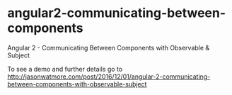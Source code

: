 # angular2-communicating-between-components

Angular 2 - Communicating Between Components with Observable & Subject

To see a demo and further details go to http://jasonwatmore.com/post/2016/12/01/angular-2-communicating-between-components-with-observable-subject
